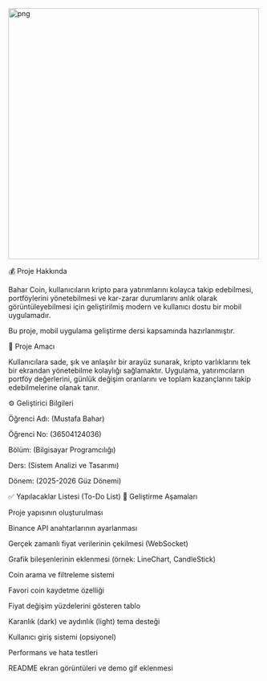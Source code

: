 <img width="500" height="500" alt="png" src="https://github.com/user-attachments/assets/87afa700-cac0-4410-b052-bc4c375201e7" />

💰 Proje Hakkında

Bahar Coin, kullanıcıların kripto para yatırımlarını kolayca takip edebilmesi, portföylerini yönetebilmesi ve kar-zarar durumlarını anlık olarak görüntüleyebilmesi için geliştirilmiş modern ve kullanıcı dostu bir mobil uygulamadır.

Bu proje, mobil uygulama geliştirme dersi kapsamında hazırlanmıştır.

🎯 Proje Amacı

Kullanıcılara sade, şık ve anlaşılır bir arayüz sunarak, kripto varlıklarını tek bir ekrandan yönetebilme kolaylığı sağlamaktır.
Uygulama, yatırımcıların portföy değerlerini, günlük değişim oranlarını ve toplam kazançlarını takip edebilmelerine olanak tanır.

 ⚙️ Geliştirici Bilgileri

Öğrenci Adı: (Mustafa Bahar)

Öğrenci No: (36504124036)

Bölüm: (Bilgisayar Programcılığı)

Ders: (Sistem Analizi ve Tasarımı)

Dönem: (2025-2026 Güz Dönemi)

✅ Yapılacaklar Listesi (To-Do List)
🔧 Geliştirme Aşamaları

 Proje yapısının oluşturulması

 Binance API anahtarlarının ayarlanması

 Gerçek zamanlı fiyat verilerinin çekilmesi (WebSocket)

 Grafik bileşenlerinin eklenmesi (örnek: LineChart, CandleStick)

 Coin arama ve filtreleme sistemi

 Favori coin kaydetme özelliği

 Fiyat değişim yüzdelerini gösteren tablo

 Karanlık (dark) ve aydınlık (light) tema desteği

 Kullanıcı giriş sistemi (opsiyonel)

 Performans ve hata testleri

 README ekran görüntüleri ve demo gif eklenmesi

